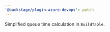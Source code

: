 ```yaml
---
'@backstage/plugin-azure-devops': patch
---
```


Simplified queue time calculation in `BuildTable`.
